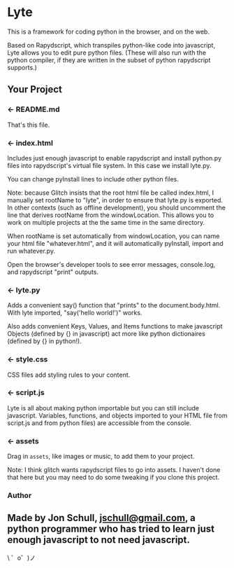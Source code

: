 Lyte
=================

This is a framework for coding python in the browser, and on the web.

Based on Rapydscript, which transpiles python-like code into javascript, Lyte allows you to edit pure python files.  (These  will also run with the python compiler, if they are written in the subset of python rapydscript supports.)

Your Project
------------

### ← README.md

That's this file.

### ← index.html

Includes just enough javascript to enable rapydscript and install python.py files into rapydscript's virtual file system.  In this case we install lyte.py.

You can change pyInstall lines to include other python files.

Note: because Glitch insists that the root html file be called index.html, I manually set rootName to "lyte", in order to ensure that lyte.py is exported.
In other contexts (such as offline development), you should uncomment the line that derives rootName from the windowLocation.  This allows you to work on multiple projects at the the same time in the same directory.  

When rootName is set automatically from windowLocation, you can name your html file "whatever.html", and it will automatically pyInstall, import and run whatever.py.  

Open the browser's developer tools to see error messages, console.log, and rapydscript "print" outputs.


### ← lyte.py

Adds a convenient say() function that "prints" to the document.body.html.
With lyte imported, "say('hello world!')" works.

Also adds convenient Keys, Values, and Items functions to make javascript Objects (defined by {} in javascript) act more like python dictionaires (defined by {} in python!).

### ← style.css

CSS files add styling rules to your content.

### ← script.js

Lyte is all about making python importable but you can still include javascript.  Variables, functions, and objects imported to your HTML file from script.js and from python files) are accessible from the console.  

### ← assets

Drag in `assets`, like images or music, to add them to your project.

Note: I think glitch wants rapydscript files to go into assets.  I haven't done that here but you may need to do some tweaking if you clone this project.

### Author

Made by Jon Schull, jschull@gmail.com, a python programmer who has tried to learn just enough javascript to not need javascript.  
-------------------

\ ゜o゜)ノ
